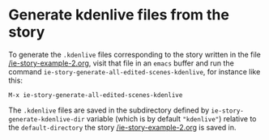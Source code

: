 # Generate kdenlive files from the story

To generate the `.kdenlive` files corresponding to the story written
in the file [/ie-story-example-2.org](./ie-story-example-2.org),
visit that file in an `emacs` buffer and run the command
`ie-story-generate-all-edited-scenes-kdenlive`, for instance like
this:

```
M-x ie-story-generate-all-edited-scenes-kdenlive
```

The `.kdenlive` files are saved in the subdirectory
defined by `ie-story-generate-kdenlive-dir` variable (which is by
default `"kdenlive"`) relative to the `default-directory` the story
[/ie-story-example-2.org](./ie-story-example-2.org) is saved in.

